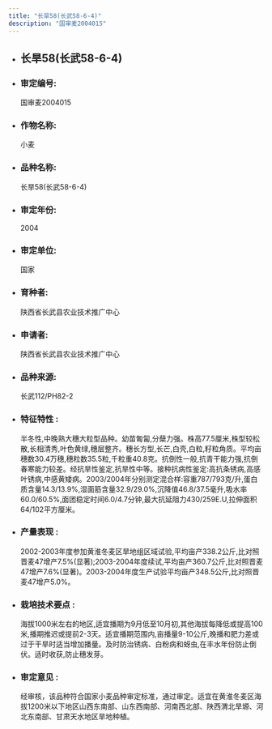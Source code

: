 ```yaml
---
title: "长旱58(长武58-6-4)"
description: "国审麦2004015"
---
```

* ## 长旱58(长武58-6-4)
* ###  审定编号:  
   国审麦2004015

*  ### 作物名称:  
   小麦

*   ###  品种名称: 
    长旱58(长武58-6-4)

*   ### 审定年份: 
    2004

*   ### 审定单位:  
    国家

*   ### 育种者:  
    陕西省长武县农业技术推广中心

*   ### 申请者:  
    陕西省长武县农业技术推广中心

*   ### 品种来源:  
    长武112/PH82-2

*   ### 特征特性 : 
    半冬性,中晚熟大穗大粒型品种。幼苗匍匐,分蘖力强。株高77.5厘米,株型较松散,长相清秀,叶色黄绿,穗层整齐。穗长方型,长芒,白壳,白粒,籽粒角质。平均亩穗数30.4万穗,穗粒数35.5粒,千粒重40.8克。抗倒性一般,抗青干能力强,抗倒春寒能力较差。经抗旱性鉴定,抗旱性中等。接种抗病性鉴定:高抗条锈病,高感叶锈病,中感黄矮病。2003/2004年分别测定混合样:容重787/793克/升,蛋白质含量14.3/13.9%,湿面筋含量32.9/29.0%,沉降值46.8/37.5毫升,吸水率60.0/60.5%,面团稳定时间6.0/4.7分钟,最大抗延阻力430/259E.U,拉伸面积64/102平方厘米。

*   ### 产量表现 : 
    2002-2003年度参加黄淮冬麦区旱地组区域试验,平均亩产338.2公斤,比对照晋麦47增产7.5%(显著);2003-2004年度续试,平均亩产360.7公斤,比对照晋麦47增产7.6%(显著)。2003-2004年度生产试验平均亩产348.5公斤,比对照晋麦47增产5.0%。

*   ### 栽培技术要点 : 
    海拔1000米左右的地区,适宜播期为9月低至10月初,其他海拔每降低或提高100米,播期推迟或提前2-3天。适宜播期范围内,亩播量9-10公斤,晚播和肥力差或过于干旱时适当增加播量。及时防治锈病、白粉病和蚜虫,在丰水年份防止倒伏。适时收获,防止穗发芽。

*   ### 审定意见 : 
    经审核，该品种符合国家小麦品种审定标准，通过审定。适宜在黄淮冬麦区海拔1200米以下地区山西东南部、山东西南部、河南西北部、陕西渭北旱塬、河北东南部、甘肃天水地区旱地种植。
